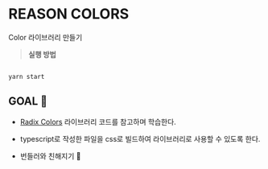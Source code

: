 # REASON COLORS

Color 라이브러리 만들기

> **실행 방법**

```

yarn start

```

## GOAL 💎

- [Radix Colors](https://github.com/radix-ui/colors) 라이브러리 코드를 참고하며 학습한다.
- typescript로 작성한 파일을 css로 빌드하여 라이브러리로 사용할 수 있도록 한다.

- 번들러와 친해지기 🐾
